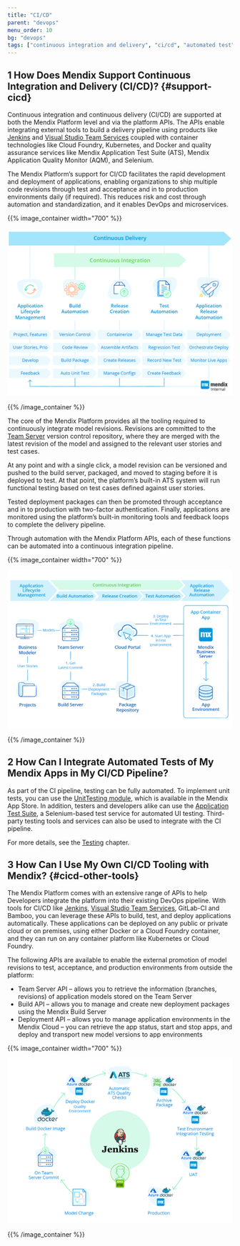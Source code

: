 ```yaml
---
title: "CI/CD"
parent: "devops"
menu_order: 10
bg: "devops"
tags: ["continuous integration and delivery", "ci/cd", "automated test", "API", "jenkins", "testing"]
---
```


## 1 How Does Mendix Support Continuous Integration and Delivery (CI/CD)? {#support-cicd}

Continuous integration and continuous delivery (CI/CD) are supported at both the Mendix Platform level and via the platform APIs. The APIs enable integrating external tools to build a delivery pipeline using products like [Jenkins](https://github.com/mendix/azure-kubernetes-cicd-reference-impl) and [Visual Studio Team Services](https://github.com/mendix/azure-kubernetes-cicd-reference-impl-vsts) coupled with container technologies like Cloud Foundry, Kubernetes, and Docker and quality assurance services like Mendix Application Test Suite (ATS), Mendix Application Quality Monitor (AQM), and Selenium.

The Mendix Platform’s support for CI/CD facilitates the rapid development and deployment of applications, enabling organizations to ship multiple code revisions through test and acceptance and in to production environments daily (if required). This reduces risk and cost through automation and standardization, and it enables DevOps and microservices.

{{% image_container width="700" %}}

![](attachments/cicd-overview.png)

{{% /image_container %}}

The core of the Mendix Platform provides all the tooling required to continuously integrate model revisions. Revisions are committed to the [Team Server](version-control) version control repository, where they are merged with the latest revision of the model and assigned to the relevant user stories and test cases.

At any point and with a single click, a model revision can be versioned and pushed to the build server, packaged, and moved to staging before it is deployed to test. At that point, the platform’s built-in ATS system will run functional testing based on test cases defined against user stories.

Tested deployment packages can then be promoted through acceptance and in to production with two-factor authentication. Finally, applications are monitored using the platform’s built-in monitoring tools and feedback loops to complete the delivery pipeline.

Through automation with the Mendix Platform APIs, each of these functions can be automated into a continuous integration pipeline.

{{% image_container width="700" %}}

![](attachments/cicd-mapping.png)

{{% /image_container %}}

## 2 How Can I Integrate Automated Tests of My Mendix Apps in My CI/CD Pipeline?

As part of the CI pipeline, testing can be fully automated. To implement unit tests, you can use the [UnitTesting module](https://appstore.home.mendix.com/link/app/390/), which is available in the Mendix App Store. In addition, testers and developers alike can use the [Application Test Suite](https://docs.mendix.com/ats/), a Selenium-based test service for automated UI testing. Third-party testing tools and services can also be used to integrate with the CI pipeline.

For more details, see the [Testing](test-automation-qa) chapter.

## 3 How Can I Use My Own CI/CD Tooling with Mendix? {#cicd-other-tools}

The Mendix Platform comes with an extensive range of APIs to help Developers integrate the platform into their existing DevOps pipeline. With tools for CI/CD like [Jenkins](https://github.com/mendix/azure-kubernetes-cicd-reference-impl), [Visual Studio Team Services](https://github.com/mendix/azure-kubernetes-cicd-reference-impl-vsts), GitLab-CI and Bamboo, you can leverage these APIs to build, test, and deploy applications automatically. These applications can be deployed on any public or private cloud or on premises, using either Docker or a Cloud Foundry container, and they can run on any container platform like Kubernetes or Cloud Foundry.

The following APIs are available to enable the external promotion of model revisions to test, acceptance, and production environments from outside the platform:

* Team Server API – allows you to retrieve the information (branches, revisions) of application models stored on the Team Server
* Build API – allows you to manage and create new deployment packages using the Mendix Build Server
* Deployment API – allows you to manage application environments in the Mendix Cloud – you can retrieve the app status, start and stop apps, and deploy and transport new model versions to app environments

{{% image_container width="700" %}}

![](attachments/cicd-jenkins-docker.png)

{{% /image_container %}}
